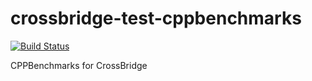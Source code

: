crossbridge-test-cppbenchmarks
==============================

[![Build Status](https://travis-ci.org/crossbridge-community/crossbridge-test-cppbenchmarks.svg?branch=master)](https://travis-ci.org/crossbridge-community/crossbridge-test-cppbenchmarks)

CPPBenchmarks for CrossBridge
